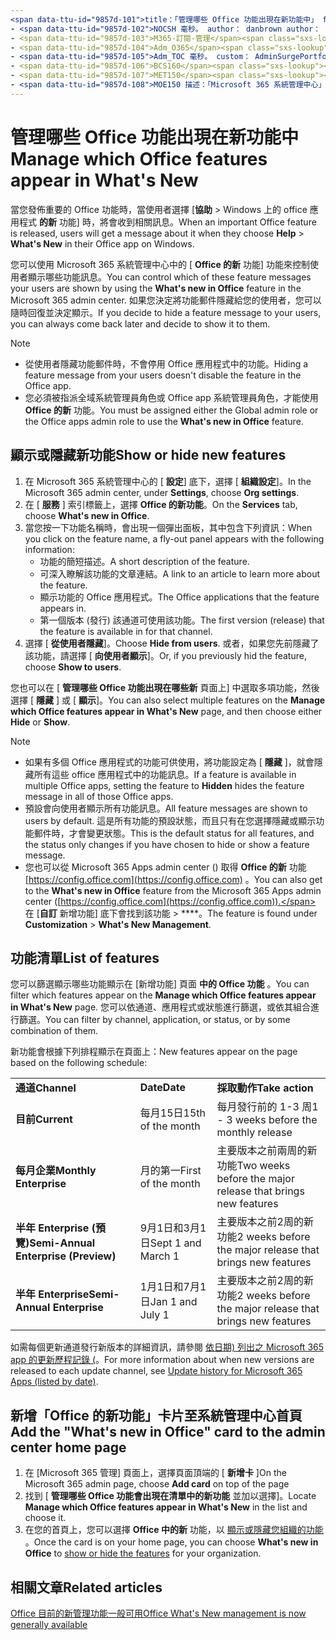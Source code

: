```yaml
---
<span data-ttu-id="9857d-101">title：「管理哪些 Office 功能出現在新功能中」 f1。關鍵字：</span><span class="sxs-lookup"><span data-stu-id="9857d-101">title: "Manage which ‎Office‎ features appear in What's New" f1.keywords:</span></span>
- <span data-ttu-id="9857d-102">NOCSH 毫秒。 author： danbrown author： DHB-MSFT 管理員： scotv 物件： Admin 毫秒。主題：文章： o365-管理 localization_priority： Normal 毫秒。集合：</span><span class="sxs-lookup"><span data-stu-id="9857d-102">NOCSH ms.author: danbrown author: DHB-MSFT manager: scotv audience: Admin ms.topic: article ms.service: o365-administration localization_priority: Normal ms.collection:</span></span>
- <span data-ttu-id="9857d-103">M365-訂閱-管理</span><span class="sxs-lookup"><span data-stu-id="9857d-103">M365-subscription-management</span></span>
- <span data-ttu-id="9857d-104">Adm_O365</span><span class="sxs-lookup"><span data-stu-id="9857d-104">Adm_O365</span></span>
- <span data-ttu-id="9857d-105">Adm_TOC 毫秒。 custom： AdminSurgePortfolio appverid：</span><span class="sxs-lookup"><span data-stu-id="9857d-105">Adm_TOC ms.custom: AdminSurgePortfolio search.appverid:</span></span>
- <span data-ttu-id="9857d-106">BCS160</span><span class="sxs-lookup"><span data-stu-id="9857d-106">BCS160</span></span>
- <span data-ttu-id="9857d-107">MET150</span><span class="sxs-lookup"><span data-stu-id="9857d-107">MET150</span></span>
- <span data-ttu-id="9857d-108">MOE150 描述：「Microsoft 365 系統管理中心」中的「Office 的新功能」功能，當使用者選擇協助 > 在 Windows 上的 Office 應用程式中的新功能時，決定要顯示或隱藏哪些 Office 功能。</span><span class="sxs-lookup"><span data-stu-id="9857d-108">MOE150 description: "Decide which Office features to show or hide when a user chooses Help > What's New in their Office app on Windows by using the "What's new in Office" feature in the Microsoft 365 admin center."</span></span>
---
```


# <a name="manage-which-office-features-appear-in-whats-new"></a><span data-ttu-id="9857d-109">管理哪些 Office 功能出現在新功能中</span><span class="sxs-lookup"><span data-stu-id="9857d-109">Manage which Office‎ features appear in What's New</span></span>

<span data-ttu-id="9857d-110">當您發佈重要的 Office 功能時，當使用者選擇 [**協助**  >  Windows 上的 office 應用程式 **的新** 功能] 時，將會收到相關訊息。</span><span class="sxs-lookup"><span data-stu-id="9857d-110">When an important ‎Office‎ feature is released, users will get a message about it when they choose **Help** > **What's New** in their ‎‎Office‎‎ app on ‎Windows‎.</span></span>

<span data-ttu-id="9857d-111">您可以使用 Microsoft 365 系統管理中心中的 [ **Office 的新** 功能] 功能來控制使用者顯示哪些功能訊息。</span><span class="sxs-lookup"><span data-stu-id="9857d-111">You can control which of these feature messages your users are shown by using the **What's new in Office** feature in the Microsoft 365 admin center.</span></span> <span data-ttu-id="9857d-112">如果您決定將功能郵件隱藏給您的使用者，您可以隨時回復並決定顯示。</span><span class="sxs-lookup"><span data-stu-id="9857d-112">If you decide to hide a feature message to your users, you can always come back later and decide to show it to them.</span></span>

> [!NOTE]
> - <span data-ttu-id="9857d-113">從使用者隱藏功能郵件時，不會停用 Office 應用程式中的功能。</span><span class="sxs-lookup"><span data-stu-id="9857d-113">Hiding a feature message from your users doesn't disable the feature in the Office app.</span></span>
> - <span data-ttu-id="9857d-114">您必須被指派全域系統管理員角色或 Office app 系統管理員角色，才能使用 **Office 的新** 功能。</span><span class="sxs-lookup"><span data-stu-id="9857d-114">You must be assigned either the Global admin role or the Office apps admin role to use the **What's new in Office** feature.</span></span>

## <a name="show-or-hide-new-features"></a><span data-ttu-id="9857d-115">顯示或隱藏新功能</span><span class="sxs-lookup"><span data-stu-id="9857d-115">Show or hide new features</span></span> 

1. <span data-ttu-id="9857d-116">在 Microsoft 365 系統管理中心的 [ **設定**] 底下，選擇 [ **組織設定**]。</span><span class="sxs-lookup"><span data-stu-id="9857d-116">In the Microsoft 365 admin center, under **Settings**, choose **Org settings**.</span></span>
2. <span data-ttu-id="9857d-117">在 [ **服務** ] 索引標籤上，選擇 **Office 的新功能**。</span><span class="sxs-lookup"><span data-stu-id="9857d-117">On the **Services** tab, choose **What's new in Office**.</span></span>
3. <span data-ttu-id="9857d-118">當您按一下功能名稱時，會出現一個彈出面板，其中包含下列資訊：</span><span class="sxs-lookup"><span data-stu-id="9857d-118">When you click on the feature name, a fly-out panel appears with the following information:</span></span>
     - <span data-ttu-id="9857d-119">功能的簡短描述。</span><span class="sxs-lookup"><span data-stu-id="9857d-119">A short description of the feature.</span></span>
     - <span data-ttu-id="9857d-120">可深入瞭解該功能的文章連結。</span><span class="sxs-lookup"><span data-stu-id="9857d-120">A link to an article to learn more about the feature.</span></span>
     - <span data-ttu-id="9857d-121">顯示功能的 Office 應用程式。</span><span class="sxs-lookup"><span data-stu-id="9857d-121">The Office applications that the feature appears in.</span></span>
     - <span data-ttu-id="9857d-122">第一個版本 (發行) 該通道可使用該功能。</span><span class="sxs-lookup"><span data-stu-id="9857d-122">The first version (release) that the feature is available in for that channel.</span></span>
4. <span data-ttu-id="9857d-123">選擇 [ **從使用者隱藏**]。</span><span class="sxs-lookup"><span data-stu-id="9857d-123">Choose **Hide from users**.</span></span> <span data-ttu-id="9857d-124">或者，如果您先前隱藏了該功能，請選擇 [ **向使用者顯示**]。</span><span class="sxs-lookup"><span data-stu-id="9857d-124">Or, if you previously hid the feature, choose **Show to users**.</span></span>

<span data-ttu-id="9857d-125">您也可以在 [ **管理哪些 Office 功能出現在哪些新** 頁面上] 中選取多項功能，然後選擇 [ **隱藏** ] 或 [ **顯示**]。</span><span class="sxs-lookup"><span data-stu-id="9857d-125">You can also select multiple features on the **Manage which ‎Office‎ features appear in What's New** page, and then choose either **Hide** or **Show**.</span></span>

> [!NOTE]
> - <span data-ttu-id="9857d-126">如果有多個 Office 應用程式的功能可供使用，將功能設定為 [ **隱藏** ]，就會隱藏所有這些 office 應用程式中的功能訊息。</span><span class="sxs-lookup"><span data-stu-id="9857d-126">If a feature is available in multiple Office apps, setting the feature to **Hidden** hides the feature message in all of those Office apps.</span></span>
> - <span data-ttu-id="9857d-127">預設會向使用者顯示所有功能訊息。</span><span class="sxs-lookup"><span data-stu-id="9857d-127">All feature messages are shown to users by default.</span></span> <span data-ttu-id="9857d-128">這是所有功能的預設狀態，而且只有在您選擇隱藏或顯示功能郵件時，才會變更狀態。</span><span class="sxs-lookup"><span data-stu-id="9857d-128">This is the default status for all features, and the status only changes if you have chosen to hide or show a feature message.</span></span>
> - <span data-ttu-id="9857d-129">您也可以從 Microsoft 365 Apps admin center () 取得 **Office 的新** 功能 [https://config.office.com](https://config.office.com) 。</span><span class="sxs-lookup"><span data-stu-id="9857d-129">You can also get to the **What's new in Office** feature from the Microsoft 365 Apps admin center ([https://config.office.com](https://config.office.com)).</span></span> <span data-ttu-id="9857d-130">在 [**自訂** 新增功能] 底下會找到該功能  >  \*\*\*\*。</span><span class="sxs-lookup"><span data-stu-id="9857d-130">The feature is found under **Customization** > **What's New Management**.</span></span>

## <a name="list-of-features"></a><span data-ttu-id="9857d-131">功能清單</span><span class="sxs-lookup"><span data-stu-id="9857d-131">List of features</span></span>

<span data-ttu-id="9857d-132">您可以篩選顯示哪些功能顯示在 [新增功能] 頁面 **中的 Office 功能** 。</span><span class="sxs-lookup"><span data-stu-id="9857d-132">You can filter which features appear on the **Manage which ‎Office‎ features appear in What's New** page.</span></span> <span data-ttu-id="9857d-133">您可以依通道、應用程式或狀態進行篩選，或依其組合進行篩選。</span><span class="sxs-lookup"><span data-stu-id="9857d-133">You can filter by channel, application, or status, or by some combination of them.</span></span>

<span data-ttu-id="9857d-134">新功能會根據下列排程顯示在頁面上：</span><span class="sxs-lookup"><span data-stu-id="9857d-134">New features appear on the page based on the following schedule:</span></span>

||||
|:-----|:-----|:-----|
|<span data-ttu-id="9857d-135">**通道**</span><span class="sxs-lookup"><span data-stu-id="9857d-135">**Channel**</span></span> <br/> |<span data-ttu-id="9857d-136">**Date**</span><span class="sxs-lookup"><span data-stu-id="9857d-136">**Date**</span></span> <br/> |<span data-ttu-id="9857d-137">**採取動作**</span><span class="sxs-lookup"><span data-stu-id="9857d-137">**Take action**</span></span> <br/> |
|<span data-ttu-id="9857d-138">**目前**</span><span class="sxs-lookup"><span data-stu-id="9857d-138">**Current**</span></span> <br/> |<span data-ttu-id="9857d-139">每月15日</span><span class="sxs-lookup"><span data-stu-id="9857d-139">15th of the month</span></span>  <br/> |<span data-ttu-id="9857d-140">每月發行前的 1-3 周</span><span class="sxs-lookup"><span data-stu-id="9857d-140">1 - 3 weeks before the monthly release</span></span> <br/> |
|<span data-ttu-id="9857d-141">**每月企業**</span><span class="sxs-lookup"><span data-stu-id="9857d-141">**Monthly Enterprise**</span></span> <br/> |<span data-ttu-id="9857d-142">月的第一</span><span class="sxs-lookup"><span data-stu-id="9857d-142">First of the month</span></span>  <br/> |<span data-ttu-id="9857d-143">主要版本之前兩周的新功能</span><span class="sxs-lookup"><span data-stu-id="9857d-143">Two weeks before the major release that brings new features</span></span> |
|<span data-ttu-id="9857d-144">**半年 Enterprise (預覽)**</span><span class="sxs-lookup"><span data-stu-id="9857d-144">**Semi-Annual Enterprise (Preview)**</span></span> <br/> |<span data-ttu-id="9857d-145">9月1日和3月1日</span><span class="sxs-lookup"><span data-stu-id="9857d-145">Sept 1 and March 1</span></span> <br/> | <span data-ttu-id="9857d-146">主要版本之前2周的新功能</span><span class="sxs-lookup"><span data-stu-id="9857d-146">2 weeks before the major release that brings new features</span></span>|
|<span data-ttu-id="9857d-147">**半年 Enterprise**</span><span class="sxs-lookup"><span data-stu-id="9857d-147">**Semi-Annual Enterprise**</span></span> <br/> |<span data-ttu-id="9857d-148">1月1日和7月1日</span><span class="sxs-lookup"><span data-stu-id="9857d-148">Jan 1 and July 1</span></span> <br/> | <span data-ttu-id="9857d-149">主要版本之前2周的新功能</span><span class="sxs-lookup"><span data-stu-id="9857d-149">2 weeks before the major release that brings new features</span></span><br/> |

<span data-ttu-id="9857d-150">如需每個更新通道發行新版本的詳細資訊，請參閱 [依日期) 列出之 Microsoft 365 app 的更新歷程記錄 (](https://docs.microsoft.com/officeupdates/update-history-microsoft365-apps-by-date)。</span><span class="sxs-lookup"><span data-stu-id="9857d-150">For more information about when new versions are released to each update channel, see [Update history for Microsoft 365 Apps (listed by date)](https://docs.microsoft.com/officeupdates/update-history-microsoft365-apps-by-date).</span></span>

## <a name="add-the-whats-new-in-office-card-to-the-admin-center-home-page"></a><span data-ttu-id="9857d-151">新增「Office 的新功能」卡片至系統管理中心首頁</span><span class="sxs-lookup"><span data-stu-id="9857d-151">Add the "What's new in Office" card to the admin center home page</span></span>

1. <span data-ttu-id="9857d-152">在 [Microsoft 365 管理] 頁面上，選擇頁面頂端的 [ **新增卡** ]</span><span class="sxs-lookup"><span data-stu-id="9857d-152">On the Microsoft 365 admin page, choose **Add card** on top of the page</span></span>
2. <span data-ttu-id="9857d-153">找到 [ **管理哪些 Office 功能會出現在清單中的新功能** 並加以選擇]。</span><span class="sxs-lookup"><span data-stu-id="9857d-153">Locate **Manage which Office features appear in What's New** in the list and choose it.</span></span>
3. <span data-ttu-id="9857d-154">在您的首頁上，您可以選擇 **Office 中的新** 功能，以 [顯示或隱藏您組織的功能](#show-or-hide-new-features) 。</span><span class="sxs-lookup"><span data-stu-id="9857d-154">Once the card is on your home page, you can choose **What's new in Office** to [show or hide the features](#show-or-hide-new-features) for your organization.</span></span>


## <a name="related-articles"></a><span data-ttu-id="9857d-155">相關文章</span><span class="sxs-lookup"><span data-stu-id="9857d-155">Related articles</span></span>

[<span data-ttu-id="9857d-156">Office 目前的新管理功能一般可用</span><span class="sxs-lookup"><span data-stu-id="9857d-156">Office What's New management is now generally available</span></span>](https://techcommunity.microsoft.com/t5/microsoft-365-blog/office-what-s-new-management-is-now-generally-available/ba-p/1179954)